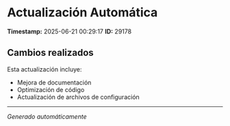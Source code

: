 # Actualización Automática

**Timestamp:** 2025-06-21 00:29:17
**ID:** 29178

## Cambios realizados

Esta actualización incluye:
- Mejora de documentación
- Optimización de código
- Actualización de archivos de configuración

---
*Generado automáticamente*
